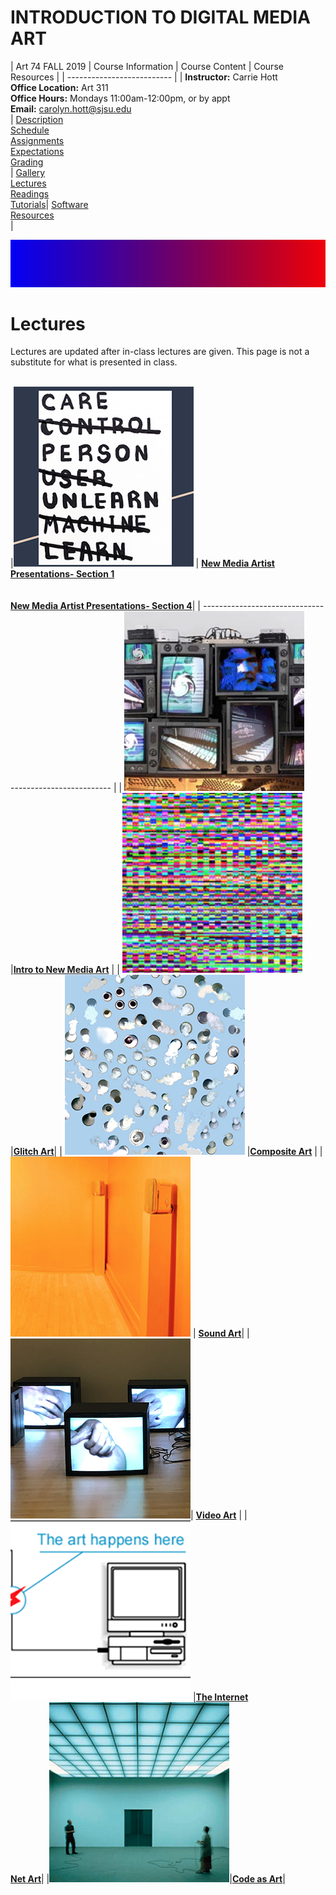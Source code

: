 # **INTRODUCTION TO DIGITAL MEDIA ART**

|  Art 74 FALL 2019  | Course Information  | Course Content | Course Resources |
| -------------------------- |
| **Instructor:** Carrie Hott <br> **Office Location:** Art 311 <br> **Office Hours:** Mondays 11:00am-12:00pm, or by appt <br> **Email:** carolyn.hott@sjsu.edu <br> | [Description](https://carriehott.github.io/sjsu-art74/#course-description) <br>  [Schedule](https://carriehott.github.io/sjsu-art74/schedule) <br> [Assignments](https://carriehott.github.io/sjsu-art74/assignments)<br>  [Expectations](https://carriehott.github.io/sjsu-art74/#course-expectations) <br>[Grading](https://carriehott.github.io/sjsu-art74/grading)<br>| [Gallery](https://carriehott.github.io/sjsu-art74/critiques)<br> [Lectures](https://carriehott.github.io/sjsu-art74/lectures)<br> [Readings](https://carriehott.github.io/sjsu-art74/readings) <br> [Tutorials](https://carriehott.github.io/sjsu-art74/tutorials)| [Software](https://carriehott.github.io/sjsu-art74/programs) <br> [Resources](https://carriehott.github.io/sjsu-art74/resources) <br>|

![DIGITAL MEDIA ART](gradient_4.jpg)

# Lectures
Lectures are updated after in-class lectures are given. This page is not a substitute for what is presented in class.
<br>
<br>



|![new media art](TaeyoonChoi_Care.png) |  **[New Media Artist Presentations- Section 1](https://carriehott.github.io/SJSU-Art74-Sp2019/sec-one/artist-presentations/)**<br><br><br>**[New Media Artist Presentations- Section 4](https://carriehott.github.io/SJSU-Art74-Sp2019/sec-four/artist-presentations/)**|
| ------------------------------------------------------- |
| ![new media art](NewMediaArt.png) |**[Intro to New Media Art](https://carriehott.github.io/SJSU-Art74-Sp2019/lectures/Intro_NewMediaArt/)** |
| ![new media art](GlitchArt.png)|**[Glitch Art](https://carriehott.github.io/SJSU-Art74-Sp2019/lectures/glitch/)**|
| ![new media art](CompositeArt.png) |**[Composite Art](https://carriehott.github.io/SJSU-Art74-Sp2019/lectures/Composite/)** |
|![new media art](SoundArt.png) | **[Sound Art](https://carriehott.github.io/SJSU-Art74-Sp2019/lectures/Sound_Art/)**|
|![new media art](VideoArt.png)| **[Video Art](https://carriehott.github.io/SJSU-Art74-Sp2019/lectures/Intro_VideoArt/)** |
|![net art](Net_Art.png) |[**The Internet**](https://carriehott.github.io/SJSU-Art74-Sp2019/lectures/Intro_HTML_CSS/) <br> [**Net Art**](https://carriehott.github.io/SJSU-Art74-Sp2019/lectures/Net_Art/)|
|![code art](InteractiveArt.png)|[**Code as Art**](https://carriehott.github.io/SJSU-Art74-Sp2019/lectures/Interactive_Art/)|
